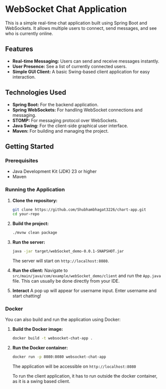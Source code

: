 # WebSocket Chat Application

This is a simple real-time chat application built using Spring Boot and WebSockets. It allows multiple users to connect, send messages, and see who is currently online.

## Features

*   **Real-time Messaging:** Users can send and receive messages instantly.
*   **User Presence:**  See a list of currently connected users.
*   **Simple GUI Client:** A basic Swing-based client application for easy interaction.

## Technologies Used

*   **Spring Boot:**  For the backend application.
*   **Spring WebSockets:**  For handling WebSocket connections and messaging.
*   **STOMP:** For messaging protocol over WebSockets.
*   **Java Swing:** For the client-side graphical user interface.
*   **Maven:** For building and managing the project.

## Getting Started

### Prerequisites

*   Java Development Kit (JDK) 23 or higher
*   Maven

### Running the Application

1.  **Clone the repository:**

    ```bash
    git clone https://github.com/Shubhambhagat3226/chart-app.git
    cd your-repo
    ```

2.  **Build the project:**

    ```bash
    ./mvnw clean package
    ```

3.  **Run the server:**

    ```bash
    java -jar target/webSocket_demo-0.0.1-SNAPSHOT.jar
    ```

    The server will start on `http://localhost:8080`.

4.  **Run the client:**
    Navigate to `src/main/java/com/example/webSocket_demo/client` and run the `App.java` file. This can usually be done directly from your IDE.
    
5.  **Interact**
    A pop up will appear for username input. Enter username and start chatting!

### Docker

You can also build and run the application using Docker:

1.  **Build the Docker image:**

    ```bash
    docker build -t websocket-chat-app .
    ```

2.  **Run the Docker container:**

    ```bash
    docker run -p 8080:8080 websocket-chat-app
    ```

    The application will be accessible on `http://localhost:8080`
    
    To run the client application, it has to run outside the docker container, as it is a swing based client.
